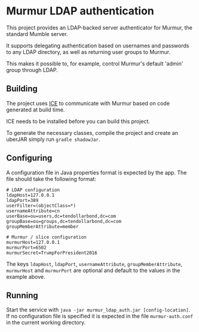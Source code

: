 Murmur LDAP authentication
==========================

This project provides an LDAP-backed server authenticator for Murmur, the
standard Mumble server.

It supports delegating authentication based on usernames and passwords to any
LDAP directory, as well as returning user groups to Murmur.

This makes it possible to, for example, control Murmur's default 'admin' group
through LDAP.

## Building

The project uses [ICE][] to communicate with Murmur based on code generated
at build time.

ICE needs to be installed before you can build this project.

To generate the necessary classes, compile the project and create an uberJAR
simply run `gradle shadowJar`.

## Configuring

A configuration file in Java properties format is expected by the app. The file
should take the following format:

```
# LDAP configuration
ldapHost=127.0.0.1
ldapPort=389
userFilter=(objectClass=*)
usernameAttribute=cn
userBase=ou=users,dc=tendollarbond,dc=com
groupBase=ou=groups,dc=tendollarbond,dc=com
groupMemberAttribute=member

# Murmur / slice configuration
murmurHost=127.0.0.1
murmurPort=6502
murmurSecret=TrumpForPresident2016
```

The keys `ldapHost`, `ldapPort`, `usernameAttribute`, `groupMemberAttribute`,
`murmurHost` and `murmurPort` are optional and default to the values in the
example above.

## Running

Start the service with `java -jar murmur_ldap_auth.jar [config-location]`. If no
configuration file is specified it is expected in the file `murmur-auth.conf` in
the current working directory.

[ICE]: https://github.com/zeroc-ice/ice
